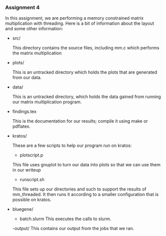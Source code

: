 ### Assignment 4 ###

In this assignment, we are performing a memory constrained matrix 
multiplication with threading. Here is a bit of information about the 
layout and some other information:

- src/

  This directory contains the source files, including mm.c which performs the
  matrix multiplication

- plots/ 

  This is an untracked directory which holds the plots that are generated from
  our data.

- data/

  This is an untracked directory, which holds the data gained from running our
  matrix multiplication program.

- findings.tex

  This is the documentation for our results; compile it using make or 
  pdflatex.

- kratos/

  These are a few scripts to help our program run on kratos:

    - plotscript.p

    This file uses gnuplot to turn our data into plots so that we can use
    them in our writeup

    - runscript.sh

    This file sets up our directories and such to support the results of
    mm_threaded. It then runs it according to a smaller configuration that
    is possible on kratos.

- bluegene/

    - batch.slurm
    This executes the calls to slurm.
    
    -output/
    This contains our output from the jobs that we ran.